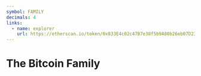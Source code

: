 ```yaml
---
symbol: FAMILY
decimals: 4
links:
  - name: explorer
    url: https://etherscan.io/token/0x833E4c02c47B7e38f5b9A80b26eb07D23d1961f4
---
```


# The Bitcoin Family

